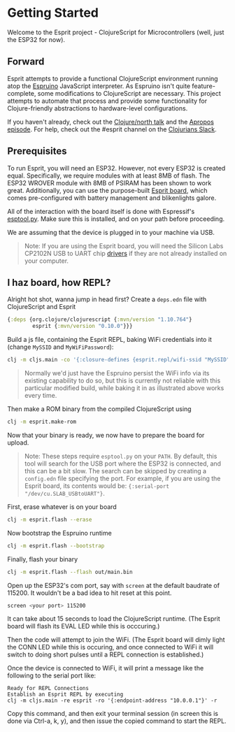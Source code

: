 # Getting Started

Welcome to the Esprit project - ClojureScript for Microcontrollers (well, just the ESP32 for now). 

## Forward
Esprit attempts to provide a functional ClojureScript environment running atop the [Espruino](https://www.espruino.com/) JavaScript interpreter. As Espruino isn't quite feature-complete, some modifications to ClojureScript are necessary. This project attempts to automate that process and provide some functionality for Clojure-friendly abstractions to hardware-level configurations.

If you haven't already, check out the [Clojure/north talk](https://youtu.be/u1jr4v7dhoo) and the [Apropos episode](https://youtu.be/J0wF92Zvq2c). For help, check out the #esprit channel on the [Clojurians Slack](http://clojurians.net/).

## Prerequisites
To run Esprit, you will need an ESP32. However, not every ESP32 is created equal. Specifically, we require modules with at least 8MB of flash. The ESP32 WROVER module with 8MB of PSIRAM has been shown to work great. Additionally, you can use the purpose-built [Esprit board](https://github.com/mfikes/esprit-board), which comes pre-configured with battery management and blikenlights galore.

All of the interaction with the board itself is done with Espressif's [esptool.py](https://github.com/espressif/esptool). Make sure this is installed, and on your path before proceeding.

We are assuming that the device is plugged in to your machine via USB.

> Note:  If you are using the Esprit board, you will need the Silicon Labs CP2102N USB to UART chip [drivers](https://www.silabs.com/products/development-tools/software/usb-to-uart-bridge-vcp-drivers) if they are not already installed on your computer.

## I haz board, how REPL?
Alright hot shot, wanna jump in head first?
Create a `deps.edn` file with ClojureScript and Esprit
```clojure
{:deps {org.clojure/clojurescript {:mvn/version "1.10.764"}
        esprit {:mvn/version "0.10.0"}}}
```
Build a js file, containing the Esprit REPL, baking WiFi credentials into it (change `MySSID` and `MyWiFiPassword`):
```sh
clj -m cljs.main -co '{:closure-defines {esprit.repl/wifi-ssid "MySSID" esprit.repl/wifi-password "MyWiFiPassword"} :optimizations :simple :target :none :browser-repl false :process-shim false}' -c esprit.repl
```
> Normally we'd just have the Espruino persist the WiFi info via its existing capability to do so, but this is currently not reliable with this particular modified build, while baking it in as illustrated above works every time.

Then make a ROM binary from the compiled ClojureScript using
```sh
clj -m esprit.make-rom
```
Now that your binary is ready, we now have to prepare the board for upload.

> Note: These steps require `esptool.py` on your `PATH`. By default, this tool will search for the USB port where the ESP32 is connected, and this can be a bit slow. The search can be skipped by creating a `config.edn` file specifying the port. For example, if you are using the Esprit board, its contents would be: `{:serial-port "/dev/cu.SLAB_USBtoUART"}`.

First, erase whatever is on your board
```sh
clj -m esprit.flash --erase
```
Now bootstrap the Espruino runtime
```sh
clj -m esprit.flash --bootstrap
```
Finally, flash your binary
```sh
clj -m esprit.flash --flash out/main.bin
```
Open up the ESP32's com port, say with `screen` at the default baudrate of 115200. It wouldn't be a bad idea to hit reset at this point.
```sh
screen <your port> 115200
```
It can take about 15 seconds to load the ClojureScript runtime. (The Esprit board will flash its EVAL LED while this is occcuring.)

Then the code will attempt to join the WiFi. (The Esprit board will dimly light the CONN LED while this is occuring, and once connected to WiFi it will switch to doing short pulses until a REPL connection is established.)

Once the device is connected to WiFi, it will print a message like the following to the serial port like:
```
Ready for REPL Connections
Establish an Esprit REPL by executing
clj -m cljs.main -re esprit -ro '{:endpoint-address "10.0.0.1"}' -r
```

Copy this command, and then exit your terminal session (in screen this is done via Ctrl-a, k, y), and then issue the copied command to start the REPL.
